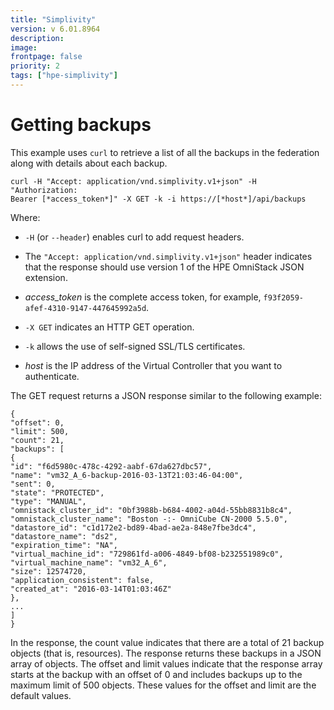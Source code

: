 ```yaml
---
title: "Simplivity"
version: v 6.01.8964
description:
image: 
frontpage: false
priority: 2
tags: ["hpe-simplivity"]
---
```

Getting backups
===============

This example uses `curl` to retrieve a list of all the backups in the federation along with details about each backup.

```
curl -H "Accept: application/vnd.simplivity.v1+json" -H "Authorization:
Bearer [*access_token*]" -X GET -k -i https://[*host*]/api/backups
```

Where:

- `-H` (or `--header`) enables curl to add request headers.

- The `"Accept: application/vnd.simplivity.v1+json"` header indicates that the response should use version 1 of the HPE OmniStack JSON extension.

- *access_token* is the complete access token, for example, `f93f2059- afef-4310-9147-447645992a5d`.

- `-X GET` indicates an HTTP GET operation.

- `-k` allows the use of self-signed SSL/TLS certificates.

- *host* is the IP address of the Virtual Controller that you want to authenticate.

The GET request returns a JSON response similar to the following example:

```
{
"offset": 0,
"limit": 500,
"count": 21,
"backups": [
{
"id": "f6d5980c-478c-4292-aabf-67da627dbc57",
"name": "vm32_A_6-backup-2016-03-13T21:03:46-04:00",
"sent": 0,
"state": "PROTECTED",
"type": "MANUAL",
"omnistack_cluster_id": "0bf3988b-b684-4002-a04d-55bb8831b8c4",
"omnistack_cluster_name": "Boston -:- OmniCube CN-2000 5.5.0",
"datastore_id": "c1d172e2-bd89-4bad-ae2a-848e7fbe3dc4",
"datastore_name": "ds2",
"expiration_time": "NA",
"virtual_machine_id": "729861fd-a006-4849-bf08-b232551989c0",
"virtual_machine_name": "vm32_A_6",
"size": 12574720,
"application_consistent": false,
"created_at": "2016-03-14T01:03:46Z"
},
...
]
}
```

In the response, the count value indicates that there are a total of 21 backup objects (that is, resources). The response returns these backups in a JSON array of objects. The offset and limit values indicate that the response array starts at the backup with an offset of 0 and includes backups up to the maximum limit of 500 objects. These values for the offset and limit are the default values.
